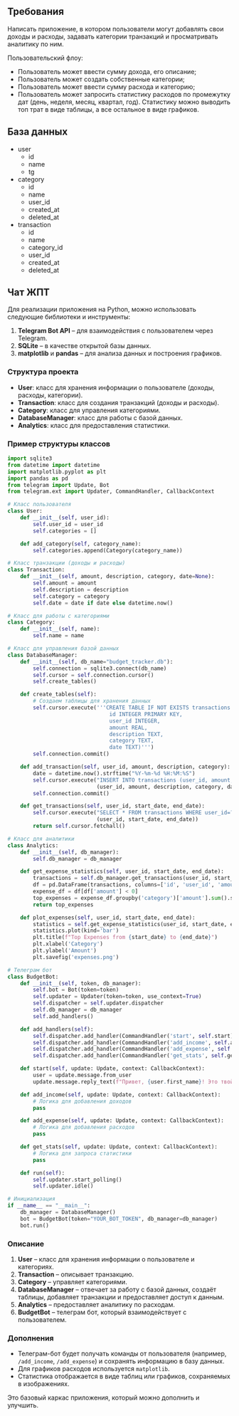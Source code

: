 ## Требования

Написать приложение, в котором пользователи могут добавлять свои доходы и расходы, задавать категории транзакций и просматривать аналитику по ним.

Пользовательский флоу:
- Пользователь может ввести сумму дохода, его описание;
- Пользователь может создать собственные категории;
- Пользователь может ввести сумму расхода и категорию;
- Пользователь может запросить статистику расходов по промежутку дат (день, неделя, месяц, квартал, год). Статистику можно выводить топ трат в виде таблицы, а все остальное в виде графиков.

## База данных

- user
  - id
  - name
  - tg
- category
  - id
  - name
  - user_id
  - created_at
  - deleted_at
- transaction
  - id
  - name
  - category_id
  - user_id
  - created_at
  - deleted_at

## Чат ЖПТ

Для реализации приложения на Python, можно использовать следующие библиотеки и инструменты:

1. **Telegram Bot API** – для взаимодействия с пользователем через Telegram.
2. **SQLite** – в качестве открытой базы данных.
3. **matplotlib** и **pandas** – для анализа данных и построения графиков.

### Структура проекта
- **User**: класс для хранения информации о пользователе (доходы, расходы, категории).
- **Transaction**: класс для создания транзакций (доходы и расходы).
- **Category**: класс для управления категориями.
- **DatabaseManager**: класс для работы с базой данных.
- **Analytics**: класс для предоставления статистики.

### Пример структуры классов

```python
import sqlite3
from datetime import datetime
import matplotlib.pyplot as plt
import pandas as pd
from telegram import Update, Bot
from telegram.ext import Updater, CommandHandler, CallbackContext

# Класс пользователя
class User:
    def __init__(self, user_id):
        self.user_id = user_id
        self.categories = []

    def add_category(self, category_name):
        self.categories.append(Category(category_name))

# Класс транзакции (доходы и расходы)
class Transaction:
    def __init__(self, amount, description, category, date=None):
        self.amount = amount
        self.description = description
        self.category = category
        self.date = date if date else datetime.now()

# Класс для работы с категориями
class Category:
    def __init__(self, name):
        self.name = name

# Класс для управления базой данных
class DatabaseManager:
    def __init__(self, db_name="budget_tracker.db"):
        self.connection = sqlite3.connect(db_name)
        self.cursor = self.connection.cursor()
        self.create_tables()

    def create_tables(self):
        # Создаем таблицы для хранения данных
        self.cursor.execute('''CREATE TABLE IF NOT EXISTS transactions (
                                id INTEGER PRIMARY KEY,
                                user_id INTEGER,
                                amount REAL,
                                description TEXT,
                                category TEXT,
                                date TEXT)''')
        self.connection.commit()

    def add_transaction(self, user_id, amount, description, category):
        date = datetime.now().strftime("%Y-%m-%d %H:%M:%S")
        self.cursor.execute("INSERT INTO transactions (user_id, amount, description, category, date) VALUES (?, ?, ?, ?, ?)",
                            (user_id, amount, description, category, date))
        self.connection.commit()

    def get_transactions(self, user_id, start_date, end_date):
        self.cursor.execute("SELECT * FROM transactions WHERE user_id=? AND date BETWEEN ? AND ?",
                            (user_id, start_date, end_date))
        return self.cursor.fetchall()

# Класс для аналитики
class Analytics:
    def __init__(self, db_manager):
        self.db_manager = db_manager

    def get_expense_statistics(self, user_id, start_date, end_date):
        transactions = self.db_manager.get_transactions(user_id, start_date, end_date)
        df = pd.DataFrame(transactions, columns=['id', 'user_id', 'amount', 'description', 'category', 'date'])
        expense_df = df[df['amount'] < 0]
        top_expenses = expense_df.groupby('category')['amount'].sum().sort_values(ascending=True)
        return top_expenses

    def plot_expenses(self, user_id, start_date, end_date):
        statistics = self.get_expense_statistics(user_id, start_date, end_date)
        statistics.plot(kind='bar')
        plt.title(f"Top Expenses from {start_date} to {end_date}")
        plt.xlabel('Category')
        plt.ylabel('Amount')
        plt.savefig('expenses.png')

# Телеграм бот
class BudgetBot:
    def __init__(self, token, db_manager):
        self.bot = Bot(token=token)
        self.updater = Updater(token=token, use_context=True)
        self.dispatcher = self.updater.dispatcher
        self.db_manager = db_manager
        self.add_handlers()

    def add_handlers(self):
        self.dispatcher.add_handler(CommandHandler('start', self.start))
        self.dispatcher.add_handler(CommandHandler('add_income', self.add_income))
        self.dispatcher.add_handler(CommandHandler('add_expense', self.add_expense))
        self.dispatcher.add_handler(CommandHandler('get_stats', self.get_stats))

    def start(self, update: Update, context: CallbackContext):
        user = update.message.from_user
        update.message.reply_text(f"Привет, {user.first_name}! Это твой персональный бюджет-трекер.")

    def add_income(self, update: Update, context: CallbackContext):
        # Логика для добавления доходов
        pass

    def add_expense(self, update: Update, context: CallbackContext):
        # Логика для добавления расходов
        pass

    def get_stats(self, update: Update, context: CallbackContext):
        # Логика для запроса статистики
        pass

    def run(self):
        self.updater.start_polling()
        self.updater.idle()

# Инициализация
if __name__ == "__main__":
    db_manager = DatabaseManager()
    bot = BudgetBot(token="YOUR_BOT_TOKEN", db_manager=db_manager)
    bot.run()
```

### Описание
1. **User** – класс для хранения информации о пользователе и категориях.
2. **Transaction** – описывает транзакцию.
3. **Category** – управляет категориями.
4. **DatabaseManager** – отвечает за работу с базой данных, создаёт таблицы, добавляет транзакции и предоставляет доступ к данным.
5. **Analytics** – предоставляет аналитику по расходам.
6. **BudgetBot** – телеграм бот, который взаимодействует с пользователем.

### Дополнения
- Телеграм-бот будет получать команды от пользователя (например, `/add_income`, `/add_expense`) и сохранять информацию в базу данных.
- Для графиков расходов используется `matplotlib`.
- Статистика отображается в виде таблиц или графиков, сохраняемых в изображениях.

Это базовый каркас приложения, который можно дополнить и улучшить.
